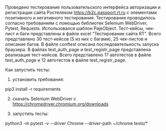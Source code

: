 Проведено тестирование пользовательского интерфейса авторизации и регистрации сайта Ростелеком https://b2c.passport.rt.ru  с элементами позитивного и негативного тестирования. 
Тестирование проводилось согласно требованиям с помощью библиотек Selenium WebDriver, Pytest, Requests.
Использовался шаблон PajeObject.
Тест-кейсы, чек-лист и баги представлены в файле excel "Тестирование сайта RT".
Всего представлено 30 тест-кейсов (5 из них с багами), 25 чек-листов и описание багов.
В файле conftest описана последовательность запуска браузера.
В файлах test_auth_page и test_registr_page представлена реализация тест-кейсов.
Всего представлено 17 автотестов в файле test_auth_page и 12 автотестов в файле test_registr_page.

Как запустить тесты:

1) установить требования:

pip3 install -r requirements

2) скачать Selenium WebDriver с https://chromedriver.chromium.org/downloads 

3) запустить тесты:

python3 -m pytest -v --driver Chrome --driver-path ~/chrome tests/*
